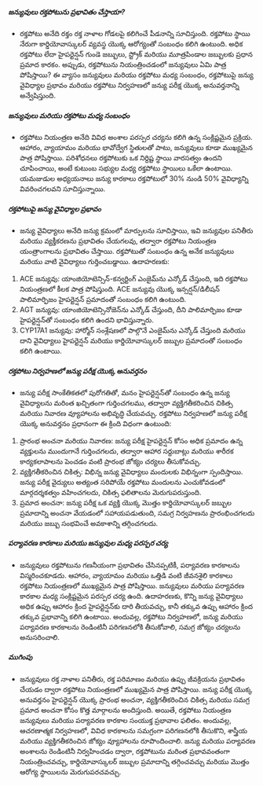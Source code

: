 ##### జన్యువులు రక్తపోటును ప్రభావితం చేస్తాయా?
* రక్తపోటు అనేది రక్తం రక్త నాళాల గోడలపై కలిగించే పీడనాన్ని సూచిస్తుంది. రక్తపోటు స్థాయి నేరుగా కార్డియోవాస్కులర్ వ్యవస్థ యొక్క ఆరోగ్యంతో సంబంధం కలిగి ఉంటుంది. అధిక రక్తపోటు లేదా హైపర్టెన్షన్ గుండె జబ్బులు, స్ట్రోక్ మరియు మూత్రపిండాల జబ్బులకు ప్రధాన ప్రమాద కారకం. అప్పుడు, రక్తపోటును నియంత్రించడంలో జన్యువులు ఏమి పాత్ర పోషిస్తాయి? ఈ వ్యాసం జన్యువులు మరియు రక్తపోటు మధ్య సంబంధం, రక్తపోటుపై జన్యు వైవిధ్యాల ప్రభావం మరియు రక్తపోటు నిర్వహణలో జన్యు పరీక్ష యొక్క అనువర్తనాన్ని అన్వేషిస్తుంది.

##### జన్యువులు మరియు రక్తపోటు మధ్య సంబంధం
* రక్తపోటు నియంత్రణ అనేది వివిధ అంశాల పరస్పర చర్యను కలిగి ఉన్న సంక్లిష్టమైన ప్రక్రియ. ఆహారం, వ్యాయామం మరియు భావోద్వేగ స్థితులతో పాటు, జన్యువులు కూడా ముఖ్యమైన పాత్ర పోషిస్తాయి. పరిశోధనలు రక్తపోటుకు ఒక నిర్దిష్ట స్థాయి వారసత్వం ఉందని చూపించాయి, అంటే కుటుంబ సభ్యుల మధ్య రక్తపోటు స్థాయిలు ఒకేలా ఉంటాయి. యమజుడుల అధ్యయనాలు జన్యు కారకాలు రక్తపోటులో 30% నుండి 50% వైవిధ్యాన్ని వివరించగలవని సూచిస్తున్నాయి.

##### రక్తపోటుపై జన్యు వైవిధ్యాల ప్రభావం
* జన్యు వైవిధ్యాలు అనేది జన్యు క్రమంలో మార్పులను సూచిస్తాయి, ఇవి జన్యువుల పనితీరు మరియు వ్యక్తీకరణను ప్రభావితం చేయగలవు, తద్వారా రక్తపోటు నియంత్రణ యంత్రాంగాలను ప్రభావితం చేస్తాయి. రక్తపోటుతో సంబంధం ఉన్న అనేక జన్యువులు మరియు వాటి వైవిధ్యాలు గుర్తించబడ్డాయి. ఉదాహరణకు:

1. ACE జన్యువు: యాంజియోటెన్సిన్-కన్వర్టింగ్ ఎంజైమ్‌ను ఎన్కోడ్ చేస్తుంది, ఇది రక్తపోటు నియంత్రణలో కీలక పాత్ర పోషిస్తుంది. ACE జన్యువు యొక్క ఇన్సర్షన్/డిలీషన్ పాలిమార్ఫిజం హైపర్టెన్షన్ ప్రమాదంతో సంబంధం కలిగి ఉంటుంది.
2. AGT జన్యువు: యాంజియోటెన్సినోజెన్‌ను ఎన్కోడ్ చేస్తుంది, దీని పాలిమార్ఫిజం కూడా హైపర్టెన్షన్‌తో సంబంధం కలిగి ఉందని భావిస్తున్నారు.
3. CYP17A1 జన్యువు: హార్మోన్ సంశ్లేషణలో పాల్గొనే ఎంజైమ్‌ను ఎన్కోడ్ చేస్తుంది మరియు దాని వైవిధ్యాలు హైపర్టెన్షన్ మరియు కార్డియోవాస్కులర్ జబ్బుల ప్రమాదంతో సంబంధం కలిగి ఉంటాయి.

##### రక్తపోటు నిర్వహణలో జన్యు పరీక్ష యొక్క అనువర్తనం
* జన్యు పరీక్ష సాంకేతికతలో పురోగతితో, మనం హైపర్టెన్షన్‌తో సంబంధం ఉన్న జన్యు వైవిధ్యాలను మరింత ఖచ్చితంగా గుర్తించగలము, తద్వారా వ్యక్తిగతీకరించిన చికిత్స మరియు నివారణ వ్యూహాలను అభివృద్ధి చేయవచ్చు. రక్తపోటు నిర్వహణలో జన్యు పరీక్ష యొక్క అనువర్తనం ప్రధానంగా ఈ క్రింది విధంగా ఉంటుంది:

1. ప్రారంభ అంచనా మరియు నివారణ: జన్యు పరీక్ష హైపర్టెన్షన్ కోసం అధిక ప్రమాదం ఉన్న వ్యక్తులను ముందుగానే గుర్తించగలదు, తద్వారా ఆహార సర్దుబాట్లు మరియు శారీరక కార్యకలాపాలను పెంచడం వంటి ప్రారంభ జోక్యం చర్యలు తీసుకోవచ్చు.
2. వ్యక్తిగతీకరించిన చికిత్స: విభిన్న జన్యు వైవిధ్యాలు మందులకు విభిన్నంగా స్పందిస్తాయి. జన్యు పరీక్ష వైద్యులు అత్యంత సరిపోయే రక్తపోటు మందులను ఎంచుకోవడంలో మార్గదర్శకత్వం వహించగలదు, చికిత్స ఫలితాలను మెరుగుపరుస్తుంది.
3. ప్రమాద అంచనా: జన్యు పరీక్ష ఒక వ్యక్తి యొక్క మొత్తం కార్డియోవాస్కులర్ జబ్బుల ప్రమాదాన్ని అంచనా వేయడంలో సహాయపడుతుంది, సమగ్ర నిర్వహణను ప్రారంభించగలదు మరియు జబ్బు సంభవించే అవకాశాన్ని తగ్గించగలదు.

##### పర్యావరణ కారకాలు మరియు జన్యువుల మధ్య పరస్పర చర్య
* జన్యువులు రక్తపోటును గణనీయంగా ప్రభావితం చేసినప్పటికీ, పర్యావరణ కారకాలను విస్మరించకూడదు. ఆహారం, వ్యాయామం మరియు ఒత్తిడి వంటి జీవనశైలి కారకాలు రక్తపోటు నియంత్రణలో ముఖ్యమైన పాత్ర పోషిస్తాయి. జన్యువులు మరియు పర్యావరణ కారకాల మధ్య సంక్లిష్టమైన పరస్పర చర్య ఉంది. ఉదాహరణకు, కొన్ని జన్యు వైవిధ్యాలు అధిక ఉప్పు ఆహారం క్రింద హైపర్టెన్షన్‌కు దారి తీయవచ్చు, కానీ తక్కువ ఉప్పు ఆహారం క్రింద తక్కువ ప్రభావాన్ని కలిగి ఉంటాయి. అందువల్ల, రక్తపోటు నిర్వహణలో, జన్యు మరియు పర్యావరణ కారకాలను రెండింటినీ పరిగణనలోకి తీసుకోవాలి, సమగ్ర జోక్యం చర్యలను అనుసరించాలి.

##### ముగింపు
* జన్యువులు రక్త నాళాల పనితీరు, రక్త పరిమాణం మరియు ఉప్పు జీవక్రియను ప్రభావితం చేయడం ద్వారా రక్తపోటు నియంత్రణలో ముఖ్యమైన పాత్ర పోషిస్తాయి. జన్యు పరీక్ష యొక్క అనువర్తనం హైపర్టెన్షన్ యొక్క ప్రారంభ అంచనా, వ్యక్తిగతీకరించిన చికిత్స మరియు సమగ్ర ప్రమాద అంచనా కోసం కొత్త మార్గాలను అందిస్తుంది. అయితే, రక్తపోటు నియంత్రణ జన్యువులు మరియు పర్యావరణ కారకాల సంయుక్త ప్రభావాల ఫలితం. అందువల్ల, ఆచరణాత్మక నిర్వహణలో, వివిధ కారకాలను సమగ్రంగా పరిగణనలోకి తీసుకొని, శాస్త్రీయ మరియు వ్యక్తిగతీకరించిన జోక్యం వ్యూహాలను రూపొందించాలి. జన్యు మరియు పర్యావరణ అంశాలను రెండింటినీ నిర్వహించడం ద్వారా, రక్తపోటును మరింత ప్రభావవంతంగా నియంత్రించవచ్చు, కార్డియోవాస్కులర్ జబ్బుల ప్రమాదాన్ని తగ్గించవచ్చు మరియు మొత్తం ఆరోగ్య స్థాయిలను మెరుగుపరచవచ్చు.